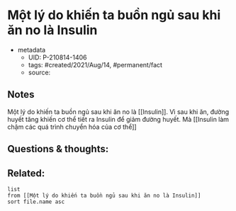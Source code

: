 ---
---

# Một lý do khiến ta buồn ngủ sau khi ăn no là Insulin

- metadata
	- UID: P-210814-1406
	- tags: #created/2021/Aug/14, #permanent/fact 
	- source: 

## Notes
Một lý do khiến ta buồn ngủ sau khi ăn no là [[Insulin]]. Vì sau khi ăn, đường huyết tăng khiến cơ thể tiết ra Insulin để giảm đường huyết. Mà [[Insulin làm chậm các quá trình chuyển hóa của cơ thể]]

## Questions & thoughts:

## Related:
```dataview
list
from [[Một lý do khiến ta buồn ngủ sau khi ăn no là Insulin]]
sort file.name asc
```
